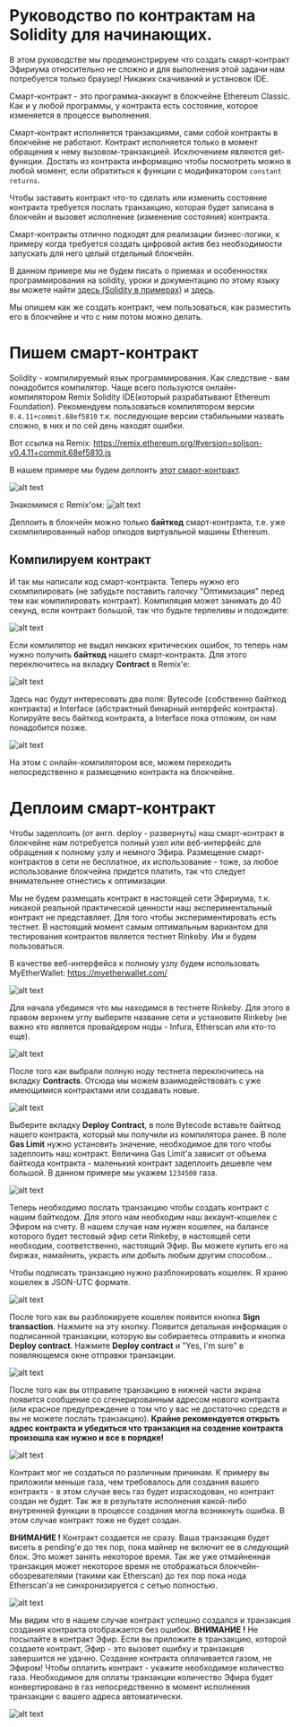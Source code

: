 # Руководство по контрактам на Solidity для начинающих.

В этом руководстве мы продемонстрируем что создать смарт-контракт Эфириума относительно не сложно и для выполнения этой задачи нам потребуется только браузер! Никаких скачиваний и установок IDE.

Смарт-контракт - это программа-аккаунт в блокчейне Ethereum Classic. Как и у любой программы, у контракта есть состояние, которое изменяется в процессе выполнения.

Смарт-контракт исполняется транзакциями, сами собой контракты в блокчейне не работают. Контракт исполняется только в момент обращения к нему вызовом-транзакцией. Исключением являются get-функции. Достать из контракта информацию чтобы посмотреть можно в любой момент, если обратиться к функции с модификатором `constant returns`.

Чтобы заставить контракт что-то сделать или изменить состояние контракта требуется послать транзакцию, которая будет записана в блокчейн и вызовет исполнение (изменение состояния) контракта.

Смарт-контракты отлично подходят для реализации бизнес-логики, к примеру когда требуется создать цифровой актив без необходимости запускать для него целый отдельный блокчейн.

В данном примере мы не будем писать о приемах и особенностях программирования на solidity, уроки и документацию по этому языку вы можете найти [здесь (Solidity в примерах)](http://solidity.readthedocs.io/en/develop/solidity-by-example.html) и [здесь](https://bitsonblocks.net/2016/02/01/a-gentle-introduction-to-smart-contracts/). 

Мы опишем как же создать контракт, чем пользоваться, как разместить его в блокчейне и что с ним потом можно делать.

# Пишем смарт-контракт

Solidity - компилируемый язык программирования. Как следствие - вам понадобится компилятор. Чаще всего пользуются онлайн-компилятором Remix Solidity IDE(который разрабатывают Ethereum Foundation). Рекомендуем пользоваться компилятором версии `0.4.11+commit.68ef5810` т.к. последующие версии стабильными назвать сложно, в них и по сей день находят ошибки.

Вот ссылка на Remix: https://remix.ethereum.org/#version=soljson-v0.4.11+commit.68ef5810.js

В нашем примере мы будем деплоить [этот смарт-контракт](https://github.com/Sparke2/Contract-Tutorials/blob/master/example.sol).

![alt text](https://github.com/Sparke2/Contract-Tutorials/blob/master/Remix_1.jpg)


Знакомимся с Remix'ом:
![alt text](https://github.com/Sparke2/Contract-Tutorials/blob/master/Remix_2.jpg)

Деплоить в блокчейн можно только **байткод** смарт-контракта, т.е. уже скомпилированный набор опкодов виртуальной машины Ethereum.

## Компилируем контракт
И так мы написали код смарт-контракта. Теперь нужно его скомпилировать (не забудьте поставить галочку "Оптимизация" перед тем как компилировать контракт). Компиляция может занимать до 40 секунд, если контракт большой, так что будьте терпеливы и подождите:

![alt text](https://github.com/Sparke2/Contract-Tutorials/blob/master/Remix_3.jpg)

Если компилятор не выдал никаких критических ошибок, то теперь нам нужно получить **байткод** нашего смарт-контракта. Для этого переключитесь на вкладку **Contract** в Remix'e:

![alt text](https://github.com/Sparke2/Contract-Tutorials/blob/master/Remix_4_.jpg)


Здесь нас будут интересовать два поля: Bytecode (собственно байткод контракта) и Interface (абстрактный бинарный интерфейс контракта). Копируйте весь байткод контракта, а Interface пока отложим, он нам понадобится позже.

![alt text](https://github.com/Sparke2/Contract-Tutorials/blob/master/Remix_5.jpg)

На этом с онлайн-компилятором все, можем переходить непосредственно к размещению контракта на блокчейне.

# Деплоим смарт-контракт

Чтобы задеплоить (от англ. deploy - развернуть) наш смарт-контракт в блокчейне нам потребуется полный узел или веб-интерфейс для обращения к полному узлу и немного Эфира. Размещение смарт-контрактов в сети не бесплатное, их использование - тоже, за любое использование блокчейна придется платить, так что следует внимательнее отнестись к оптимизации.

Мы не будем размещать контракт в настоящей сети Эфириума, т.к. никакой реальной практической ценности наш экспериментальный контракт не представляет. Для того чтобы экспериментировать есть тестнет. В настоящий момент самым оптимальным вариантом для тестирования контрактов является тестнет Rinkeby. Им и будем пользоваться.

В качестве веб-интерфейса к полному узлу будем использовать MyEtherWallet: https://myetherwallet.com/

![alt text](https://github.com/Sparke2/Contract-Tutorials/blob/master/Wallet_1.jpg)

Для начала убедимся что мы находимся в тестнете Rinkeby. Для этого в правом верхнем углу выберите название сети и установите Rinkeby (не важно кто является провайдером ноды - Infura, Etherscan или кто-то еще).

![alt text](https://github.com/Sparke2/Contract-Tutorials/blob/master/Wallet_2.jpg)

После того как выбрали полную ноду тестнета переключитесь на вкладку **Contracts**. Отсюда мы можем взаимодействовать с уже имеющимися контрактами или создавать новые.

![alt text](https://github.com/Sparke2/Contract-Tutorials/blob/master/Wallet_3.jpg)

Выберите вкладку **Deploy Contract**, в поле Bytecode вставьте байткод нашего контракта, который мы получили из компилятора ранее. В поле **Gas Limit** нужно установить значение, необходимое для того чтобы задеплоить наш контракт. Величина Gas Limit'a зависит от объема байткода контракта - маленький контракт задеплоить дешевле чем большой. В данном примере мы укажем `1234500` газа.

![alt text](https://github.com/Sparke2/Contract-Tutorials/blob/master/Wallet_4.jpg)

Теперь необходимо послать транзакцию чтобы создать контракт с нашим байткодом. Для этого нам необходим наш аккаунт-кошелек с Эфиром на счету. В нашем случае нам нужен кошелек, на балансе которого будет тестовый эфир сети Rinkeby, в настоящей сети необходим, соответственно, настоящий Эфир. Вы можете купить его на биржах, намайнить, украсть или добыть любым другим способом...

Чтобы подписать транзакцию нужно разблокировать кошелек. Я храню кошелек в  JSON-UTC формате.

![alt text](https://github.com/Sparke2/Contract-Tutorials/blob/master/Wallet_5.jpg)

После того как вы разблокируете кошелек появится кнопка **Sign transaction**. Нажмите на эту кнопку. Появится детальная информация о подписанной транзакции, которую вы собираетесь отправить и кнопка **Deploy contract**. Нажмите **Deploy contract** и "Yes, I'm sure" в появляющемся окне отправки транзакции.

![alt text](https://github.com/Sparke2/Contract-Tutorials/blob/master/Wallet_6.jpg)

После того как вы отправите транзакцию в нижней части экрана появится сообщение со сгенерированным адресом нового контракта (или красное предупреждение о том что у вас не достаточно средств и вы не можете послать транзакцию). **Крайне рекомендуется открыть адрес контракта и убедиться что транзакция на создение контракта произошла как нужно и все в порядке!**

![alt text](https://github.com/Sparke2/Contract-Tutorials/blob/master/Wallet_7.jpg)

Контракт мог не создаться по различным причинам. К примеру вы приложили меньше газа, чем требовалось для создания вашего контракта - в этом случае весь газ будет израсходован, но контракт создан не будет. Так же в результате исполнения какой-либо внутренней функции в процессе создания могла возникнуть ошибка. В этом случае контракт тоже не будет создан.

**ВНИМАНИЕ !** Контракт создается не сразу. Ваша транзакция будет висеть в pending'e до тех пор, пока майнер не включит ее в следующий блок. Это может занять некоторое время. Так же уже отмайненная транзакция может некоторое время не отображаться блокчейн-обозревателями (такими как Etherscan) до тех пор пока нода Etherscan'a не синхронизируется с сетью полностью.

![alt text](https://github.com/Sparke2/Contract-Tutorials/blob/master/Wallet_8.jpg)

Мы видим что в нашем случае контракт успешно создался и транзакция создания контракта отображается без ошибок.
**ВНИМАНИЕ !** Не посылайте в контракт Эфир. Если вы приложите в транзакцию, которой создаете контракт, Эфир - это вызовет ошибку и транзакция завершится не удачно. Создание контракта оплачивается газом, не Эфиром! Чтобы оплатить контракт - укажите необходимое количество газа. Необходимое для оплаты транзакции количество Эфира будет конвертировано в газ непосредственно в момент исполнения транзакции с вашего адреса автоматически.





![alt text](https://github.com/Sparke2/Contract-Tutorials/blob/master/Wallet_8.jpg)




